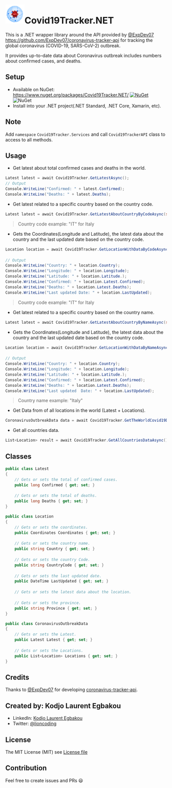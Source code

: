# <img src="art/icon.png" alt="Icon" width="60" />Covid19Tracker.NET 

This is a .NET wrapper library around the API provided by [@ExpDev07](https://github.com/ExpDev07/) https://github.com/ExpDev07/coronavirus-tracker-api for tracking the global coronavirus (COVID-19, SARS-CoV-2) outbreak. 

It provides up-to-date data about Coronavirus outbreak includes numbers about confirmed cases, and deaths.

## Setup

- Available on NuGet: https://www.nuget.org/packages/Covid19Tracker.NET/ [![NuGet](https://img.shields.io/nuget/v/Covid19Tracker.NET.svg?label=NuGet)](https://www.nuget.org/packages/Covid19Tracker.NET/) ![NuGet](https://img.shields.io/nuget/dt/Covid19Tracker.NET.svg)
- Install into your .NET project(.NET Standard, .NET Core, Xamarin, etc).

## Note

Add `namespace` `Covid19Tracker.Services` and call `Covid19TrackerAPI` class to access to all methods.

## Usage

- Get latest about total confirmed cases and deaths in the world.

```csharp
Latest latest = await Covid19Tracker.GetLatestAsync();
// Output
Console.WriteLine("Confirmed: " + latest.Confirmed);
Console.WriteLine("Deaths: " + latest.Deaths);
```

- Get latest related to a specific country based on the country code.

```csharp
Latest latest = await Covid19Tracker.GetLatestAboutCountryByCodeAsync(string countryCode);
```

> Country code example: "IT" for Italy

- Gets the Coordinates(Longitude and Latitude), the latest data about the country and the last updated date based on the country code.

```csharp
Location location = await Covid19Tracker.GetLocationWithDataByCodeAsync(string countryCode);

// Output
Console.WriteLine("Country: " + location.Country);
Console.WriteLine("Longitude: " + location.Longitude);
Console.WriteLine("Latitude: " + location.Latitude.);
Console.WriteLine("Confirmed: " + location.Latest.Confirmed);
Console.WriteLine("Deaths: " + location.Latest.Deaths);
Console.WriteLine("Last updated Date: " + location.LastUpdated);
```

> Country code example: "IT" for Italy

-  Get latest related to a specific country based on the country name.

```csharp
Latest latest = await Covid19Tracker.GetLatestAboutCountryByNameAsync(string countryName);
```

-  Gets the Coordinates(Longitude and Latitude), the latest data about the country and the last updated date based on the country code.

```csharp
Location location = await Covid19Tracker.GetLocationWithDataByNameAsync(string countryName);

// Output
Console.WriteLine("Country: " + location.Country);
Console.WriteLine("Longitude: " + location.Longitude);
Console.WriteLine("Latitude: " + location.Latitude.);
Console.WriteLine("Confirmed: " + location.Latest.Confirmed);
Console.WriteLine("Deaths: " + location.Latest.Deaths);
Console.WriteLine("Last updated  Date: " + location.LastUpdated);
```

> Country name example: "Italy"

- Get Data from of all locations in the world (Latest + Locations).

```csharp
CoronavirusOutbreakData data = await Covid19Tracker.GetTheWorldCovid19Data();
```

- Get all countries data.

```csharp
List<Location> result = await Covid19Tracker.GetAllCountriesDataAsync();
```

## Classes

```csharp
public class Latest
{
    // Gets or sets the total of confirmed cases.
    public long Confirmed { get; set; }
    
    // Gets or sets the total of deaths.
    public long Deaths { get; set; }
}
```

```csharp
public class Location
{
    // Gets or sets the coordinates.
    public Coordinates Coordinates { get; set; }
    
    // Gets or sets the country name.
    public string Country { get; set; }
    
    // Gets or sets the country Code.
    public string CountryCode { get; set; }
    
    // Gets or sets the last updated date.
    public DateTime LastUpdated { get; set; }
    
    // Gets or sets the latest data about the location.
    
    // Gets or sets the province.
    public string Province { get; set; }
}
```

```csharp
public class CoronavirusOutbreakData
{
    // Gets or sets the Latest.
    public Latest Latest { get; set; }
    
    // Gets or sets the Locations.
    public List<Location> Locations { get; set; }
}
```

## Credits

Thanks to [@ExpDev07](https://github.com/ExpDev07/) for developing [coronavirus-tracker-api](https://github.com/ExpDev07/coronavirus-tracker-api).

## Created by: Kodjo Laurent Egbakou

- LinkedIn: [Kodjo Laurent Egbakou](https://www.linkedin.com/in/laurentegbakou/)
- Twitter: [@lioncoding](https://twitter.com/lioncoding)

## License

The MIT License (MIT) see [License file](https://github.com/egbakou/RESTCountries.NET/blob/master/LICENSE)

## Contribution

Feel free to create issues and PRs 😃